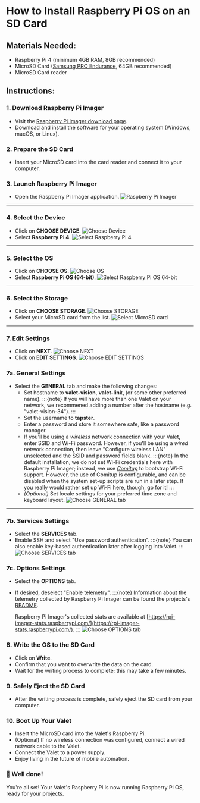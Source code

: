 # How to Install Raspberry Pi OS on an SD Card

## Materials Needed:
- Raspberry Pi 4 (minimum 4GB RAM, 8GB recommended)
- MicroSD Card ([Samsung PRO Endurance](https://www.samsung.com/us/computing/memory-storage/memory-cards/pro-endurance-adapter-microsdxc-64gb-mb-mj64ka-am/), 64GB recommended)
- MicroSD Card reader

## Instructions:

### 1. Download Raspberry Pi Imager
- Visit the [Raspberry Pi Imager download page](https://www.raspberrypi.com/software/).
- Download and install the software for your operating system (Windows, macOS, or Linux).

### 2. Prepare the SD Card
- Insert your MicroSD card into the card reader and connect it to your computer.

### 3. Launch Raspberry Pi Imager
- Open the Raspberry Pi Imager application.
  ![Raspberry Pi Imager](./images/raspberry-pi-os-imager-macos-1.8.5.png)

<hr>

### 4. Select the Device
- Click on **CHOOSE DEVICE**.
  ![Choose Device](./images/choose-device.png)
- Select **Raspberry Pi 4**.
  ![Select Raspberry Pi 4](./images/select-raspberry-pi-4.png)

<hr>

### 5. Select the OS
- Click on **CHOOSE OS**.
  ![Choose OS](./images/choose-os.png)
- Select **Raspberry Pi OS (64-bit)**.
  ![Select Raspberry Pi OS 64-bit](./images/select-raspberry-pi-os-64-bit.png)

<hr>

### 6. Select the Storage
- Click on **CHOOSE STORAGE**.
  ![Choose STORAGE](./images/choose-storage.png)
- Select your MicroSD card from the list.
  ![Select MicroSD card](./images/select-storage-device.png)

<hr>

### 7. Edit Settings
- Click on **NEXT**.
  ![Choose NEXT](./images/choose-next.png)
- Click on **EDIT SETTINGS**.
  ![Choose EDIT SETTINGS](./images/choose-edit-settings.png)


### 7a. General Settings
- Select the **GENERAL** tab and make the following changes:
  - Set hostname to **valet-vision**, **valet-link**, (or some other preferred name).
    :::{note}
    If you will have more than one Valet on your network, we recommened adding a number after the hostname (e.g. "valet-vision-34").
    :::
  - Set the username to **tapster**.
  - Enter a password and store it somewhere safe, like a password manager.
  - If you'll be using a *wireless* network connection with your Valet, enter SSID and Wi-Fi password. However, if you'll be using a *wired* network connection, then leave "Configure wireless LAN" unselected and the SSID and password fields blank.
    :::{note}
    In the default installation, we do not set Wi-Fi credentials here with Raspberry Pi Imager; instead, we use _[Comitup](https://davesteele.github.io/comitup/)_ to bootstrap Wi-Fi support. However, the use of Comitup is configurable, and can be disabled when the system set-up scripts are run in a later step. If you really would rather set up Wi-Fi here, though, go for it!
    :::
  - *(Optional)* Set locale settings for your preferred time zone and keyboard layout.
![Choose GENERAL tab](./images/general-settings-changed.png)

<hr>

### 7b. Services Settings
- Select the **SERVICES** tab.
- Enable SSH and select "Use password authentication".
  :::{note}
  You can also enable key-based authentication later after logging into Valet.
  :::
![Choose SERVICES tab](./images/services-settings-changed.png)

### 7c. Options Settings
- Select the **OPTIONS** tab.
- If desired, deselect "Enable telemetry".
  :::{note}
  Information about the telemetry collected by Raspberry Pi Imager can be found the projects's [README](https://github.com/raspberrypi/rpi-imager/blob/qml/README.md#telemetry).

  Raspberry Pi Imager's collected stats are available at [https://rpi-imager-stats.raspberrypi.com/](https://rpi-imager-stats.raspberrypi.com/).
  :::
![Choose OPTIONS tab](./images/options-settings-changed.png)



### 8. Write the OS to the SD Card
- Click on **Write**.
- Confirm that you want to overwrite the data on the card.
- Wait for the writing process to complete; this may take a few minutes.

### 9. Safely Eject the SD Card
- After the writing process is complete, safely eject the SD card from your computer.

### 10. Boot Up Your Valet
- Insert the MicroSD card into the Valet's Raspberry Pi.
- (Optional) If no wireless connection was configured, connect a wired network cable to the Valet.
- Connect the Valet to a power supply.
- Enjoy living in the future of mobile automation.

### 🎉 Well done!
You're all set! Your Valet's Raspberry Pi is now running Raspberry Pi OS, ready for your projects.

